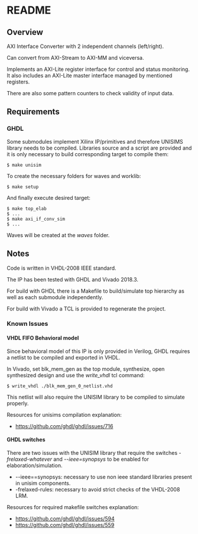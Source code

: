 # README #

## Overview ##

AXI Interface Converter with 2 independent channels (left/right).

Can convert from AXI-Stream to AXI-MM and viceversa.

Implements an AXI-Lite register interface for control and status monitoring.
It also includes an AXI-Lite master interface managed by mentioned registers.

There are also some pattern counters to check validity of input data.



## Requirements ##

### GHDL ###

Some submodules implement Xilinx IP/primitives and therefore UNISIMS library needs to be compiled.
Libraries source and a script are provided and it is only necessary to build corresponding target to compile them:

	$ make unisim

To create the necessary folders for waves and worklib:

	$ make setup
	
And finally execute desired target:

	$ make top_elab
	$ ...
	$ make axi_if_conv_sim
	$ ...

Waves will be created at the *waves* folder.


## Notes ##

Code is written in VHDL-2008 IEEE standard.

The IP has been tested with GHDL and Vivado 2018.3.

For build with GHDL there is a Makefile to build/simulate top hierarchy as well as each submodule independently.

For build with Vivado a TCL is provided to regenerate the project.



### Known Issues ###

#### VHDL FIFO Behavioral model ####

Since behavioral model of this IP is only provided in Verilog, GHDL requires
a netlist to be compiled and exported in VHDL.

In Vivado, set blk_mem_gen as the top module, synthesize, open synthesized design and use
the *write_vhdl* tcl command:

	$ write_vhdl ./blk_mem_gen_0_netlist.vhd
	
This netlist will also require the UNISIM library to be compiled to simulate properly.

Resources for unisims compilation explanation:
 * https://github.com/ghdl/ghdl/issues/716


#### GHDL switches ####

There are two issues with the UNISIM library that require the switches
*-frelaxed-whatever* and *--ieee=synopsys* to be enabled for elaboration/simulation.

  * --ieee==synopsys: necessary to use non ieee standard libraries present in unisim components.
  * -frelaxed-rules: necessary to avoid strict checks of the VHDL-2008 LRM.
  
Resources for required makefile switches explanation:
  * https://github.com/ghdl/ghdl/issues/594
  * https://github.com/ghdl/ghdl/issues/559
